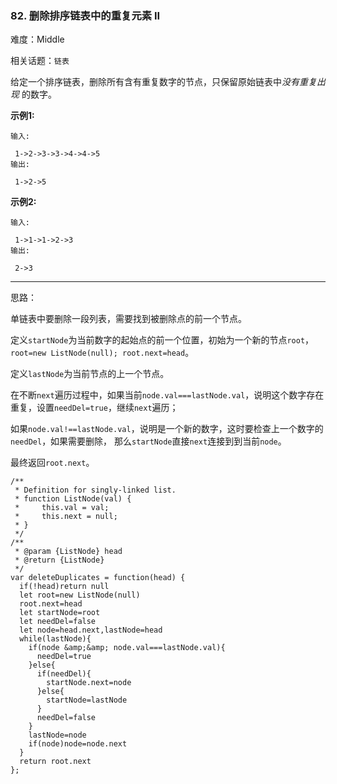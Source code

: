 ### 82. 删除排序链表中的重复元素 II

难度：Middle

相关话题：`链表`

给定一个排序链表，删除所有含有重复数字的节点，只保留原始链表中*没有重复出现* 的数字。



**示例1:** 





```
输入:

 1->2->3->3->4->4->5
输出:

 1->2->5

```


**示例2:** 





```
输入:

 1->1->1->2->3
输出:

 2->3
```



-----

思路：

单链表中要删除一段列表，需要找到被删除点的前一个节点。

定义`startNode`为当前数字的起始点的前一个位置，初始为一个新的节点`root`，`root=new ListNode(null); root.next=head`。

定义`lastNode`为当前节点的上一个节点。

在不断`next`遍历过程中，如果当前`node.val===lastNode.val`，说明这个数字存在重复，设置`needDel=true`，继续`next`遍历；

如果`node.val!==lastNode.val`，说明是一个新的数字，这时要检查上一个数字的`needDel`，如果需要删除，
那么`startNode`直接`next`连接到到当前`node`。

最终返回`root.next`。


```
/**
 * Definition for singly-linked list.
 * function ListNode(val) {
 *     this.val = val;
 *     this.next = null;
 * }
 */
/**
 * @param {ListNode} head
 * @return {ListNode}
 */
var deleteDuplicates = function(head) {
  if(!head)return null
  let root=new ListNode(null)
  root.next=head
  let startNode=root
  let needDel=false
  let node=head.next,lastNode=head
  while(lastNode){
    if(node &amp;&amp; node.val===lastNode.val){
      needDel=true
    }else{
      if(needDel){
        startNode.next=node
      }else{
        startNode=lastNode
      }
      needDel=false
    }
    lastNode=node
    if(node)node=node.next
  }
  return root.next
};



```

